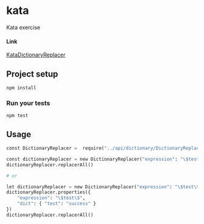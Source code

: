 # kata

Kata exercise

#### Link

[KataDictionaryReplacer](http://codingdojo.org/kata/DictionaryReplacer/)

## Project setup
```
npm install
```

### Run your tests
```
npm test
```

## Usage

```python
const DictionaryReplacer =  require("../api/dictionary/DictionaryReplacer")

const dictionaryReplacer = new DictionaryReplacer("expression": "\$test\$", "dict": { "test": "success" })
dictionaryReplacer.replacerAll()

# or

let dictionaryReplacer = new DictionaryReplacer("expression": "\$test\$", "dict": { "test": "success" })
dictionaryReplacer.properties({
    "expression": "\$test\$", 
    "dict": { "test": "success" }
})
dictionaryReplacer.replacerAll()

```
